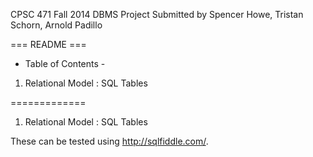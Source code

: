 CPSC 471 Fall 2014
DBMS Project
Submitted by Spencer Howe, Tristan Schorn, Arnold Padillo

=== README ===

- Table of Contents -

1. Relational Model : SQL Tables







=============

1. Relational Model : SQL Tables

These can be tested using http://sqlfiddle.com/. 
